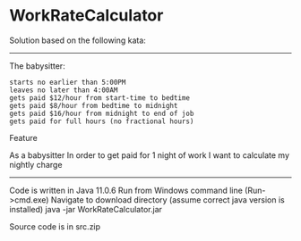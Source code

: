 # WorkRateCalculator
Solution based on the following kata:
**************
The babysitter:

    starts no earlier than 5:00PM
    leaves no later than 4:00AM
    gets paid $12/hour from start-time to bedtime
    gets paid $8/hour from bedtime to midnight
    gets paid $16/hour from midnight to end of job
    gets paid for full hours (no fractional hours)

Feature

As a babysitter
In order to get paid for 1 night of work
I want to calculate my nightly charge
**************

Code is written in Java 11.0.6
Run from Windows command line (Run->cmd.exe)
Navigate to download directory (assume correct java version is installed)
java -jar WorkRateCalculator.jar

Source code is in src.zip
